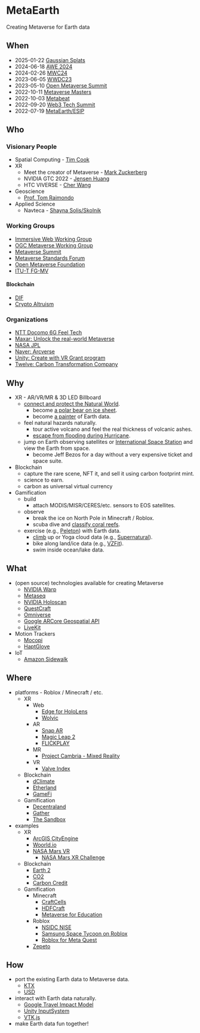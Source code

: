 # MetaEarth

Creating Metaverse for Earth data

## When
* 2025-01-22 [Gaussian Splats](https://metaverse-standards.org/event/gaussian-splats-ready-for-standardization/)
* 2024-06-18 [AWE 2024](https://www.awexr.com/usa-2024/)
* 2024-02-26 [MWC24](https://www.mwcbarcelona.com)
* 2023-06-05 [WWDC23](https://developer.apple.com/wwdc23/)
* 2023-05-10 [Open Metaverse Summit](https://events.linuxfoundation.org/open-source-summit-north-america/about/open-metaverse-summit/)
* 2022-10-11 [Metaverse Masters](https://metaverse-masters.devpost.com)
* 2022-10-03 [Metabeat](https://metabeat.venturebeat.com/)
* 2022-09-20 [Web3 Tech Summit](https://events.geekle.us/web3/)
* 2022-07-19 [MetaEarth/ESIP](https://2022esipjulymeeting.sched.com/event/12esg/metaverse-metaearth)

## Who
### Visionary People
* Spatial Computing - [Tim Cook](https://www.youtube.com/watch?v=To5LO3UR--I)
* XR
  * Meet the creator of Metaverse - [Mark Zuckerberg](https://www.youtube.com/watch?v=gElfIo6uw4g)
  * NVIDIA GTC 2022 - [Jensen Huang](https://www.youtube.com/watch?v=39ubNuxnrK8)
  * HTC VIVERSE - [Cher Wang](https://youtu.be/0DylYVxgyOM)
* Geoscience
  * [Prof. Tom Raimondo](https://www.youtube.com/watch?v=D276qn4PDzo)
* Applied Science
  * Navteca - [Shayna Solis/Skolnik](https://www.youtube.com/watch?v=Ef8j6hYbnFE)

### Working Groups
* [Immersive Web Working Group](https://www.w3.org/immersive-web/)
* [OGC Metaverse Working Group](https://www.ogc.org/projects/groups/geo4metaverse)
* [Metaverse Summit](https://metaverse-summit.org/)
* [Metaverse Standards Forum](https://metaverse-standards.org/)
* [Open Metaverse Foundation](https://www.openmv.org)
* [ITU-T FG-MV](https://www.itu.int/en/ITU-T/focusgroups/mv/Pages/default.aspx)

#### Blockchain
* [DIF](https://identity.foundation/)
* [Crypto Altruism](https://www.cryptoaltruism.org/)

### Organizations
* [NTT Docomo 6G Feel Tech](https://www.youtube.com/watch?v=QdAQJbtT4hw)
* [Maxar: Unlock the real-world Metaverse](https://www.youtube.com/watch?v=yoXU5OWB08M)
* [NASA JPL]( https://www.nasa.gov/sites/default/files/atoms/files/504888_-_apr-jun_2022_it_talk_design.pdf)
* [Naver: Arcverse](https://www.youtube.com/watch?v=CeW8tuzxg2Y)
* [Unity: Create with VR Grant program](https://unity.com/grants/create-with-vr)
* [Twelve: Carbon Transformation Company](https://www.twelve.co/)

## Why
* XR - AR/VR/MR & 3D LED Billboard
  * [connect and protect the Natural World](https://ssir.org/articles/entry/using_the_metaverse_to_connect_and_protect_the_natural_world).
    * become [a polar bear on ice sheet](https://www.youtube.com/watch?v=0nUA9aq5Gpk).
    * become [a painter](https://vermillion-vr.com/) of Earth data.
  * feel natural hazards naturally.
    * tour active volcano and feel the real thickness of volcanic ashes.
    * [escape from flooding during Hurricane](https://agu2022fallmeeting-agu.ipostersessions.com/Default.aspx?s=B7-69-4F-D8-BF-8E-AE-1F-D3-F8-3C-C7-84-53-65-64).
  * jump on Earth observing satellites or [International Space Station](https://www.oculus.com/experiences/quest/3006696236087408) and view the Earth from space.
    * become Jeff Bezos for a day without a very expensive ticket and space suite.
* Blockchain
  * capture the rare scene, NFT it, and sell it using carbon footprint mint.
  * science to earn.
  * carbon as universal virtual currency
* Gamification
  * build
    * attach MODIS/MISR/CERES/etc. sensors to EOS satellites. 
  * observe
    * break the ice on North Pole in Minecraft / Roblox.
    * scuba dive and [classify coral reefs](http://nemonet.info/).
  * exercise (e.g., [Peleton](https://www.onepeloton.com/bike/lanebreak)) with Earth data.
    * [climb](https://www.oculus.com/experiences/quest/2617233878395214/) up or Yoga cloud data (e.g., [Supernatural](https://www.getsupernatural.com/)).
    * bike along land/ice data (e.g., [VZFit](https://www.youtube.com/watch?v=dVHBlhzPkGk)).
    * swim inside ocean/lake data.
    
## What
* (open source) technologies available for creating Metaverse
  * [NVIDIA Warp](https://github.com/NVIDIA/warp)
  * [Metaseq](https://github.com/facebookresearch/metaseq)
  * [NVIDIA Holoscan](https://github.com/nvidia-holoscan/)
  * [QuestCraft](https://github.com/QuestCraftPlusPlus/QuestCraft)
  * [Omniverse](https://www.nvidia.com/en-us/omniverse/)
  * [Google ARCore Geospatial API](https://developers.google.com/ar/develop/geospatial)
  * [LiveKit](https://github.com/livekit/livekit)
* Motion Trackers
  * [Mocopi](https://www.engadget.com/sony-mocopi-movement-tracker-metaverse-avatars-131721036.html)
  * [HaptGlove](https://cde.nus.edu.sg/novel-vr-glove-brings-realistic-sense-of-touch-to-metaverse/)
* IoT
  * [Amazon Sidewalk](https://www.amazon.com/Amazon-Sidewalk/)

## Where
* platforms - Roblox / Minecraft / etc.
  * XR
    * Web 
      * [Edge for HoloLens](https://docs.microsoft.com/en-us/hololens/hololens-new-edge)
      * [Wolvic](https://wolvic.com/)
    * AR
      * [Snap AR](https://ar.snap.com/)
      * [Magic Leap 2](https://www.magicleap.com/en-us/)
      * [FLICKPLAY](https://www.flickplay.co)
    * MR
      * [Project Cambria - Mixed Reality](https://www.youtube.com/watch?v=tgJ7m0Phd64)
    * VR
      * [Valve Index](https://www.valvesoftware.com/en/index)
  * Blockchain
    * [dClimate](https://www.dclimate.net/)
    * [Etherland](https://etherland.world/marketplace/)
    * [GameFi](https://gamefi.org/metaverse)
  * Gamification
    * [Decentraland](https://decentraland.org/)
    * [Gather](https://www.gather.town/socials)
    * [The Sandbox](https://www.sandbox.game/en/)
* examples
  * XR
    * [ArcGIS CityEngine](https://www.esri.com/en-us/arcgis/products/arcgis-cityengine/overview)
    * [Woorld.io](https://www.wooorld.io/)
    * [NASA Mars VR](https://accessmars.withgoogle.com/)
      * [NASA Mars XR Challenge](https://www.herox.com/MarsXR)
  * Blockchain
    * [Earth 2](https://earth2.io/)
    * [CO2](https://co2-1-0.io/)
    * [Carbon Credit](https://www.corteva.us/products-and-solutions/digital-solutions/carbon.html)
  * Gamification
    * Minecraft
      * [CraftCells](https://github.com/Luthey-Schulten-Lab/CraftCells)
      * [HDFCraft](http://hyoklee.github.io/HDFCRAFT/)
      * [Metaverse for Education](https://www.youtube.com/watch?v=ZTp5mK3sLRc)
    * Roblox
      * [NSIDC NISE](https://www.roblox.com/games/10639189643/NSIDC-NISE)
      * [Samsung Space Tycoon on Roblox](https://www.youtube.com/watch?v=IdIrDuK6ZUM)
      * [Roblox for Meta Quest](https://www.meta.com/experiences/5804350719675181/)
    * [Zepeto](https://zepeto.me/)

## How
* port the existing Earth data to Metaverse data.
  * [KTX](https://www.khronos.org/ktx/) 
  * [USD](https://developer.nvidia.com/usd)
* interact with Earth data naturally.
  * [Google Travel Impact Model](https://github.com/google/travel-impact-model)
  * [Unity InputSystem](https://github.com/Unity-Technologies/InputSystem)
  * [VTK.js](https://www.kitware.com/create-medical-visualizations-on-augmented-reality-headsets-with-vtk-js/)
* make Earth data fun together!
